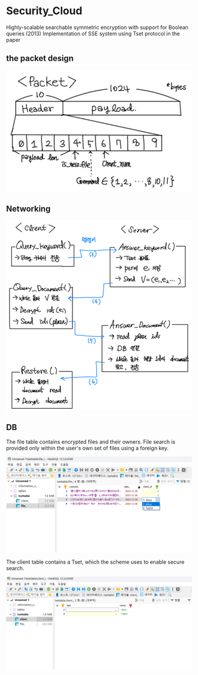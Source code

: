 # Security_Cloud
Highly-scalable searchable symmetric encryption with support for Boolean queries (2013) Implementation of SSE system using Tset protocol in the paper


## the packet design
![packet design](https://raw.githubusercontent.com/sfsfsefs/images/4689220e36703e75b12338b1b19db14089bc5576/1.png)


## Networking
![Networking](https://raw.githubusercontent.com/sfsfsefs/images/4689220e36703e75b12338b1b19db14089bc5576/2.png)


## DB


The file table contains encrypted files and their owners.
File search is provided only within the user's own set of files using a foreign key.

![file_table](https://raw.githubusercontent.com/sfsfsefs/images/4689220e36703e75b12338b1b19db14089bc5576/3.png)


The client table contains a Tset, which the scheme uses to enable secure search.

![file_table](https://raw.githubusercontent.com/sfsfsefs/images/4689220e36703e75b12338b1b19db14089bc5576/4.png)
